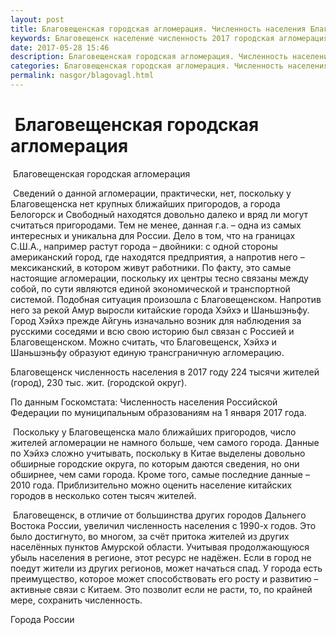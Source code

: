 ```yaml
---
layout: post
title: Благовещенская городская агломерация. Численность населения Благовещенска
keywords: Благовещенск население численность 2017 городская агломерация 
date: 2017-05-28 15:46
description: Благовещенская городская агломерация. Численность населения Благовещенска 2017
categories: Благовещенская городская агломерация. Численность населения Благовещенска 2017
permalink: nasgor/blagovagl.html
---
```


#  Благовещенская городская агломерация



 Благовещенская городская агломерация



 Сведений о данной агломерации, практически, нет, поскольку у Благовещенска нет  крупных ближайших пригородов, а города Белогорск и Свободный находятся довольно далеко и вряд ли могут считаться пригородами. Тем не менее, данная г.а. – одна из самых интересных и уникальна для России. Дело в том, что на границах С.Ш.А., например растут города – двойники: с одной стороны американский город, где находятся предприятия, а напротив него – мексиканский, в котором живут работники. По факту, это самые настоящие агломерации, поскольку их центры тесно связаны между собой, по сути являются единой экономической и транспортной системой. Подобная ситуация произошла с Благовещенском. Напротив него за рекой Амур выросли китайские города Хэйхэ и Шаньшэньфу. Город Хэйхэ прежде Айгунь изначально возник для наблюдения за русскими соседями и всю свою историю был связан с Россией и Благовещенском. 
Можно считать, что Благовещенск, Хэйхэ и Шаньшэньфу образуют единую трансграничную агломерацию.





Благовещенск численность населения в 2017 году 224 тысячи жителей (город), 230 тыс. жит. (городской округ).




По данным Госкомстата: Численность населения Российской Федерации по муниципальным образованиям на 1 января 2017 года.



 Поскольку  у Благовещенска мало ближайших пригородов, число жителей агломерации не намного больше, чем самого города. Данные по Хэйхэ сложно учитывать, поскольку в Китае выделены довольно обширные городские округа, по которым даются сведения, но они обширнее, чем сами города. Кроме того, самые последние данные – 2010 года.
Приблизительно можно оценить население китайских городов в несколько сотен тысяч жителей.  



 Благовещенск, в отличие от большинства других городов Дальнего Востока России, увеличил численность населения с 1990-х годов. Это было достигнуто, во многом, за счёт притока жителей из других населённых пунктов Амурской области. Учитывая продолжающуюся убыль населения в регионе, этот ресурс не надёжен. Если в город не поедут жители из других регионов, может начаться спад. У города есть преимущество, которое может способствовать его росту и развитию – активные связи с Китаем. Это позволит если не расти, то, по крайней мере, сохранить численность.     




Города России

		
